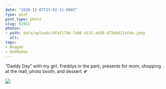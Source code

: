 ```yaml
---
date: "2020-12-07T23:02:11.000Z"
type: post 
post_type: photo
slug: 82931
photos: 
- path: data/uploads/dfaf174b-7a86-4131-a839-d73ab811afab.jpeg
  alt: 
tags: 
- Reagan
- daddyday
---
```

“Daddy Day” with my girl. Freddys in the park, presents for mom, shopping at the mall, photo booth, and dessert. 💕


![](https://brandontreb.com/data/uploads/dfaf174b-7a86-4131-a839-d73ab811afab.jpeg)

